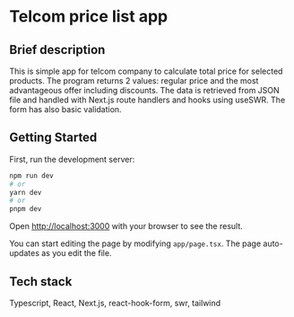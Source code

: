 
# Telcom price list app

## Brief description

This is simple app for telcom company to calculate total price for selected products. The program returns 2 values: regular price and the most advantageous offer including discounts. The data is retrieved from JSON file and handled with Next.js route handlers and hooks using useSWR. The form has also basic validation.

## Getting Started

First, run the development server:

```bash
npm run dev
# or
yarn dev
# or
pnpm dev
```

Open [http://localhost:3000](http://localhost:3000) with your browser to see the result.

You can start editing the page by modifying `app/page.tsx`. The page auto-updates as you edit the file.

## Tech stack

Typescript, React, Next.js, react-hook-form, swr, tailwind

